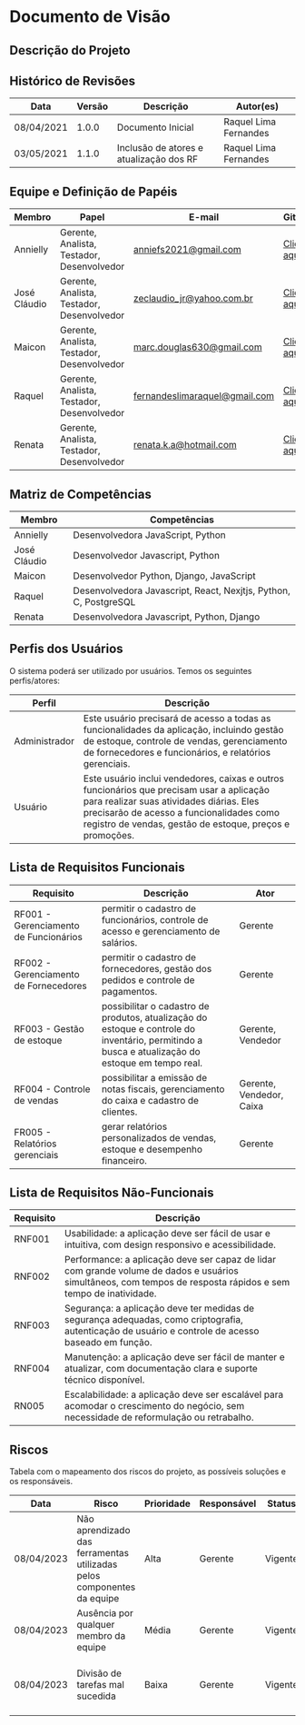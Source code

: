 # Documento de Visão

## Descrição do Projeto


## Histórico de Revisões 

| Data       | Versão  | Descrição                                   | Autor(es)                |
| ---------- | ------- | ------------------------------------------- | ------------------------ |
| 08/04/2021 | 1.0.0   | Documento Inicial                           | Raquel Lima Fernandes    |
| 03/05/2021 | 1.1.0   | Inclusão de atores e atualização dos RF     | Raquel Lima Fernandes    |

## Equipe e Definição de Papéis

| Membro       | Papel                                      | E-mail                       | GitHub                                           |
| ------------ | ------------------------------------------ | ---------------------------- | ------------------------------------------------ |
| Annielly     | Gerente, Analista, Testador, Desenvolvedor | anniefs2021@gmail.com        |[Clique aqui](https://github.com/Anniellyfs)      |
| José Cláudio | Gerente, Analista, Testador, Desenvolvedor | zeclaudio_jr@yahoo.com.br    |[Clique aqui](https://github.com/ZeClaudio-Jr)    |
| Maicon       | Gerente, Analista, Testador, Desenvolvedor | marc.douglas630@gmail.com    |[Clique aqui](https://github.com/wanessabezerra)  |
| Raquel       | Gerente, Analista, Testador, Desenvolvedor | fernandeslimaraquel@gmail.com|[Clique aqui](https://github.com/fernandesraquel) |
| Renata       | Gerente, Analista, Testador, Desenvolvedor | renata.k.a@hotmail.com       |[Clique aqui](https://github.com/renatak12)       |

## Matriz de Competências

| Membro       | Competências                                                                                                      |
| ------------ | ----------------------------------------------------------------------------------------------------------------- |
| Annielly     | Desenvolvedora JavaScript, Python                                                                                 |
| José Cláudio | Desenvolvedor Javascript, Python                                                                                  |
| Maicon       | Desenvolvedor Python, Django, JavaScript                                                                          |
| Raquel       | Desenvolvedora Javascript, React, Nexjtjs, Python, C, PostgreSQL                                                  |  
| Renata       | Desenvolvedora Javascript, Python, Django                                                                         |

## Perfis dos Usuários

O sistema poderá ser utilizado por usuários. Temos os seguintes perfis/atores:

| Perfil        | Descrição                                                                                                                                                      |
| ------------- | -------------------------------------------------------------------------------------------------------------------------------------------------------------- |
| Administrador       | Este usuário precisará de acesso a todas as funcionalidades da aplicação, incluindo gestão de estoque, controle de vendas, gerenciamento de fornecedores e funcionários, e relatórios gerenciais.                                  |
| Usuário   | Este usuário inclui vendedores, caixas e outros funcionários que precisam usar a aplicação para realizar suas atividades diárias. Eles precisarão de acesso a funcionalidades como registro de vendas, gestão de estoque, preços e promoções. |

## Lista de Requisitos Funcionais

| Requisito                                      | Descrição                                                                   | Ator     |
| ---------------------------------------------- | ---------------------------------------------------------------- | -------- |
| RF001 - Gerenciamento de Funcionários    | permitir o cadastro de funcionários, controle de acesso e gerenciamento de salários. | Gerente |
| RF002 - Gerenciamento de Fornecedores     | permitir o cadastro de fornecedores, gestão dos pedidos e controle de pagamentos.    | Gerente |
| RF003 - Gestão de estoque       | possibilitar o cadastro de produtos, atualização do estoque e controle do inventário, permitindo a busca e atualização do estoque em tempo real. | Gerente, Vendedor | 
| RF004 - Controle de vendas | possibilitar a emissão de notas fiscais, gerenciamento do caixa e cadastro de clientes. | Gerente, Vendedor, Caixa |
| FR005 - Relatórios gerenciais | gerar relatórios personalizados de vendas, estoque e desempenho financeiro. | Gerente |


## Lista de Requisitos Não-Funcionais

| Requisito                                    | Descrição                                                                                    |
| -------------------------------------------- | -------------------------------------------------------------------------------------------- |
| RNF001  |Usabilidade: a aplicação deve ser fácil de usar e intuitiva, com design responsivo e acessibilidade.                                       |
| RNF002  | Performance: a aplicação deve ser capaz de lidar com grande volume de dados e usuários simultâneos, com tempos de resposta rápidos e sem tempo de inatividade. |
| RNF003 | Segurança: a aplicação deve ter medidas de segurança adequadas, como criptografia, autenticação de usuário e controle de acesso baseado em função. |
| RNF004 | Manutenção: a aplicação deve ser fácil de manter e atualizar, com documentação clara e suporte técnico disponível. |
| RN005  | Escalabilidade: a aplicação deve ser escalável para acomodar o crescimento do negócio, sem necessidade de reformulação ou retrabalho. |

## Riscos

Tabela com o mapeamento dos riscos do projeto, as possíveis soluções e os responsáveis.

| Data       | Risco                                                                  | Prioridade | Responsável | Status  | Providência/Solução                                            |
| ---------- | ---------------------------------------------------------------------- | ---------- | ----------- | ------- | -------------------------------------------------------------- |
| 08/04/2023 | Não aprendizado das ferramentas utilizadas pelos componentes da equipe | Alta       | Gerente     | Vigente | Reforçar estudos sobre as ferramentas.                         |
| 08/04/2023 | Ausência por qualquer membro da equipe                                 | Média      | Gerente     | Vigente | Planejar o cronograma tendo em base a agenda dos membros.      |
| 08/04/2023 | Divisão de tarefas mal sucedida                                        | Baixa      | Gerente     | Vigente | Acompanhar de perto o desenvolvimento de cada membro da equipe |
